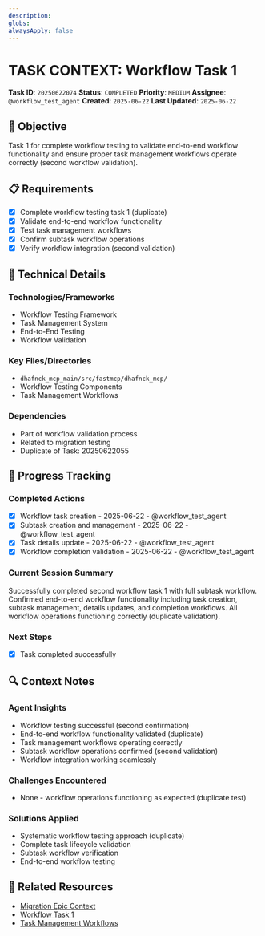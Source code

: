 ```yaml
---
description: 
globs: 
alwaysApply: false
---
```

# TASK CONTEXT: Workflow Task 1

**Task ID**: `20250622074`
**Status**: `COMPLETED`
**Priority**: `MEDIUM`
**Assignee**: `@workflow_test_agent`
**Created**: `2025-06-22`
**Last Updated**: `2025-06-22`

## 🎯 Objective
Task 1 for complete workflow testing to validate end-to-end workflow functionality and ensure proper task management workflows operate correctly (second workflow validation).

## 📋 Requirements
- [x] Complete workflow testing task 1 (duplicate)
- [x] Validate end-to-end workflow functionality
- [x] Test task management workflows
- [x] Confirm subtask workflow operations
- [x] Verify workflow integration (second validation)

## 🔧 Technical Details
### Technologies/Frameworks
- Workflow Testing Framework
- Task Management System
- End-to-End Testing
- Workflow Validation

### Key Files/Directories
- `dhafnck_mcp_main/src/fastmcp/dhafnck_mcp/`
- Workflow Testing Components
- Task Management Workflows

### Dependencies
- Part of workflow validation process
- Related to migration testing
- Duplicate of Task: 20250622055

## 🚀 Progress Tracking
### Completed Actions
- [x] Workflow task creation - 2025-06-22 - @workflow_test_agent
- [x] Subtask creation and management - 2025-06-22 - @workflow_test_agent
- [x] Task details update - 2025-06-22 - @workflow_test_agent
- [x] Workflow completion validation - 2025-06-22 - @workflow_test_agent

### Current Session Summary
Successfully completed second workflow task 1 with full subtask workflow. Confirmed end-to-end workflow functionality including task creation, subtask management, details updates, and completion workflows. All workflow operations functioning correctly (duplicate validation).

### Next Steps
- [x] Task completed successfully

## 🔍 Context Notes
### Agent Insights
- Workflow testing successful (second confirmation)
- End-to-end workflow functionality validated (duplicate)
- Task management workflows operating correctly
- Subtask workflow operations confirmed (second validation)
- Workflow integration working seamlessly

### Challenges Encountered
- None - workflow operations functioning as expected (duplicate test)

### Solutions Applied
- Systematic workflow testing approach (duplicate)
- Complete task lifecycle validation
- Subtask workflow verification
- End-to-end workflow testing

## 🔗 Related Resources
- [Migration Epic Context](mdc:context_20250621001.mdc)
- [Workflow Task 1](mdc:context_20250622055.mdc)
- [Task Management Workflows](mdc:../../02_AI-DOCS/TaskManagement/Task_Management_Workflow.mdc)
